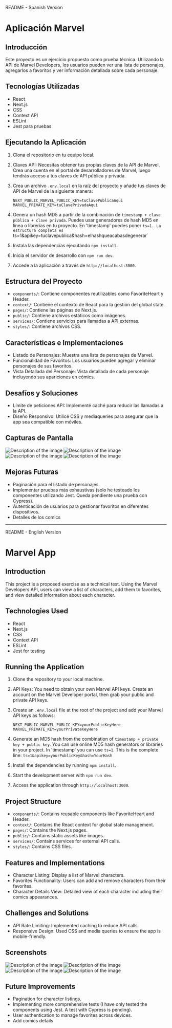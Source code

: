README - Spanish Version

Aplicación Marvel
=================

Introducción
------------

Este proyecto es un ejercicio propuesto como prueba técnica. Utilizando la API de Marvel Developers, los usuarios pueden ver una lista de personajes, agregarlos a favoritos y ver información detallada sobre cada personaje.


Tecnologías Utilizadas
----------------------

-   React
-   Next.js
-   CSS
-   Context API
-   ESLint
-   Jest para pruebas


Ejecutando la Aplicación
------------------------

1.  Clona el repositorio en tu equipo local.
2.  Claves API: Necesitas obtener tus propias claves de la API de Marvel. Crea una cuenta en el portal de desarrolladores de Marvel, luego tendrás acceso a tus claves de API pública y privada.
3.  Crea un archivo `.env.local` en la raíz del proyecto y añade tus claves de API de Marvel de la siguiente manera:

    `NEXT_PUBLIC_MARVEL_PUBLIC_KEY=tuClavePublicaAqui
    MARVEL_PRIVATE_KEY=tuClavePrivadaAqui`

4.  Genera un hash MD5 a partir de la combinación de `timestamp + clave pública + clave privada`. Puedes usar generadores de hash MD5 en línea o librerías en tu proyecto. En 'timestamp' puedes poner `ts=1. La estructura completa es `ts=1&apikey=tuclavepublica&hash=elhashqueacabasdegenerar`
5.  Instala las dependencias ejecutando `npm install`.
6.  Inicia el servidor de desarrollo con `npm run dev`.
7.  Accede a la aplicación a través de `http://localhost:3000`.


Estructura del Proyecto
-----------------------

-   `components/`: Contiene componentes reutilizables como FavoriteHeart y Header.
-   `context/`: Contiene el contexto de React para la gestión del global state.
-   `pages/`: Contiene las páginas de Next.js.
-   `public/`: Contiene archivos estáticos como imágenes.
-   `services/`: Contiene servicios para llamadas a API externas.
-   `styles/`: Contiene archivos CSS.


Características e Implementaciones
----------------------------------

-   Listado de Personajes: Muestra una lista de personajes de Marvel.
-   Funcionalidad de Favoritos: Los usuarios pueden agregar y eliminar personajes de sus favoritos.
-   Vista Detallada del Personaje: Vista detallada de cada personaje incluyendo sus apariciones en cómics.


Desafíos y Soluciones
---------------------

-   Límite de peticiones API: Implementé caché para reducir las llamadas a la API.
-   Diseño Responsivo: Utilicé CSS y mediaqueries para asegurar que la app sea compatible con móviles.


Capturas de Pantalla
--------------------

![Description of the image](URL_of_the_image)
![Description of the image](URL_of_the_image)
![Description of the image](URL_of_the_image)
![Description of the image](URL_of_the_image)


Mejoras Futuras
---------------

-   Paginación para el listado de personajes.
-   Implementar pruebas más exhaustivas (solo he testeado los componentes utilizando Jest. Queda pendiente una prueba con Cypress).
-   Autenticación de usuarios para gestionar favoritos en diferentes dispositivos.
-   Detalles de los comics

-----------------------------------------------------------------------------------------------------------------------------
README - English Version

Marvel App
==========

Introduction
------------

This project is a proposed exercise as a technical test. Using the Marvel Developers API, users can view a list of characters, add them to favorites, and view detailed information about each character.


Technologies Used
-----------------

-   React
-   Next.js
-   CSS
-   Context API
-   ESLint
-   Jest for testing


Running the Application
-----------------------

1.  Clone the repository to your local machine.
2.  API Keys: You need to obtain your own Marvel API keys. Create an account on the Marvel Developer portal, then grab your public and private API keys.
3.  Create an `.env.local` file at the root of the project and add your Marvel API keys as follows:

    `NEXT_PUBLIC_MARVEL_PUBLIC_KEY=yourPublicKeyHere
    MARVEL_PRIVATE_KEY=yourPrivateKeyHere`

4.  Generate an MD5 hash from the combination of `timestamp + private key + public key`. You can use online MD5 hash generators or libraries in your project. In 'timestamp' you can use `ts=1`. This is the complete line: `ts=1&apikey=yourPublicKey&hash=YourHash`
5.  Install the dependencies by running `npm install`.
6.  Start the development server with `npm run dev`.
7.  Access the application through `http://localhost:3000`.


Project Structure
-----------------

-   `components/`: Contains reusable components like FavoriteHeart and Header.
-   `context/`: Contains the React context for global state management.
-   `pages/`: Contains the Next.js pages.
-   `public/`: Contains static assets like images.
-   `services/`: Contains services for external API calls.
-   `styles/`: Contains CSS files.


Features and Implementations
----------------------------

-   Character Listing: Display a list of Marvel characters.
-   Favorites Functionality: Users can add and remove characters from their favorites.
-   Character Details View: Detailed view of each character including their comics appearances.


Challenges and Solutions
------------------------

-   API Rate Limiting: Implemented caching to reduce API calls.
-   Responsive Design: Used CSS and media queries to ensure the app is mobile-friendly.


Screenshots
-----------

![Description of the image](URL_of_the_image)
![Description of the image](URL_of_the_image)
![Description of the image](URL_of_the_image)
![Description of the image](URL_of_the_image)


Future Improvements
-------------------

-   Pagination for character listings.
-   Implementing more comprehensive tests (I have only tested the components using Jest. A test with Cypress is pending).
-   User authentication to manage favorites across devices.
-   Add comics details